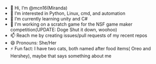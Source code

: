 - 👋 Hi, I’m @mcn16(Miranda)
- 👀 I’m interested in Python, Linux, cmd, and automation
- 🌱 I’m currently learning unity and C#
- 👾 I'm working on a scratch game for the NSF game maker competition(UPDATE: Doge Shut it down, woohoo)
- 📫 Reach me by creating issues/pull requests of my recent repos
- 😄 Pronouns: She/Her
- ⚡ Fun fact: I have two cats, both named after food items( Oreo and Hershey), maybe that says something about me

<!---
mcn16/mcn16 is a ✨ special ✨ repository because its `README.md` (this file) appears on your GitHub profile.
You can click the Preview link to take a look at your changes.
--->

